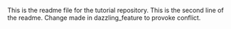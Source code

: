 This is the readme file for the tutorial repository.
This is the second line of the readme.
Change made in dazzling_feature to provoke conflict.
